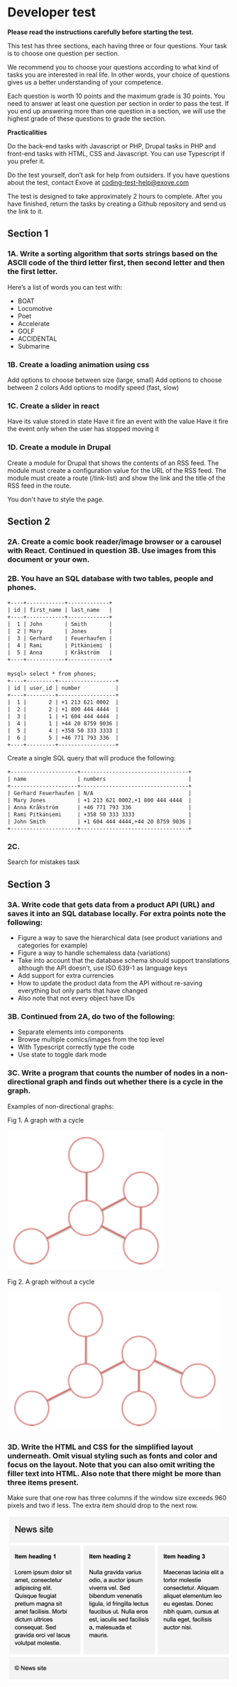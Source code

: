 # Developer test

**Please read the instructions carefully before starting the test.**

This test has three sections, each having three or four questions. Your task is to choose one question per section. 

We recommend you to choose your questions according to what kind of tasks you are interested in real life. In other words, your choice of questions gives us a better understanding of your competence.

Each question is worth 10 points and the maximum grade is 30 points. You need to answer at least one question per section in order to pass the test. If you end up answering more than one question in a section, we will use the highest grade of these questions to grade the section.

**Practicalities**

Do the back-end tasks with Javascript or PHP, Drupal tasks in PHP and front-end tasks with HTML, CSS and Javascript. You can use Typescript if you prefer it.

Do the test yourself, don’t ask for help from outsiders. If you have questions about the test, contact Exove at coding-test-help@exove.com

The test is designed to take approximately 2 hours to complete. After you have finished, return the tasks by creating a Github repository and send us the link to it.

## Section 1
### 1A. Write a sorting algorithm that sorts strings based on the ASCII code of the third letter first, then second letter and then the first letter.

Here’s a list of words you can test with:
- BOAT
- Locomotive
- Poet
- Accelerate
- GOLF
- ACCIDENTAL
- Submarine

### 1B. Create a loading animation using css
Add options to choose between size (large, small)
Add options to choose between 2 colors
Add options to modify speed (fast, slow)

### 1C. Create a slider in react
Have its value stored in state
Have it fire an event with the value
Have it fire the event only when the user has stopped moving it

### 1D. Create a module in Drupal

Create a module for Drupal that shows the contents of an RSS feed. The module must create a configuration value for the URL of the RSS feed. The module must create a route (/link-list) and show the link and the title of the RSS feed in the route.

You don't have to style the page.

## Section 2

### 2A. Create a comic book reader/image browser or a carousel with React. Continued in question 3B. Use images from this document or your own.

### 2B. You have an SQL database with two tables, people and phones.

```mysql> select * from people;
+----+------------+-------------+
| id | first_name | last_name   |
+----+------------+-------------+
|  1 | John       | Smith       |
|  2 | Mary       | Jones       |
|  3 | Gerhard    | Feuerhaufen |
|  4 | Rami       | Pitkäniemi  |
|  5 | Anna       | Kråkström   |
+----+------------+-------------+

mysql> select * from phones;
+----+---------+------------------+
| id | user_id | number           |
+----+---------+------------------+
|  1 |       2 | +1 213 621 0002  |
|  2 |       2 | +1 800 444 4444  |
|  3 |       1 | +1 604 444 4444  |
|  4 |       1 | +44 20 8759 9036 |
|  5 |       4 | +358 50 333 3333 |
|  6 |       5 | +46 771 793 336  |
+----+---------+------------------+
```
Create a single SQL query that will produce the following:
```
+---------------------+----------------------------------+
| name                | numbers                          |
+---------------------+----------------------------------+
| Gerhard Feuerhaufen | N/A                              |
| Mary Jones          | +1 213 621 0002,+1 800 444 4444  |
| Anna Kråkström      | +46 771 793 336                  |
| Rami Pitkäniemi     | +358 50 333 3333                 |
| John Smith          | +1 604 444 4444,+44 20 8759 9036 |
+---------------------+----------------------------------+
```

### 2C.

Search for mistakes task


## Section 3

### 3A. Write code that gets data from a product API (URL) and saves it into an SQL database locally. For extra points note the following:
- Figure a way to save the hierarchical data (see product variations and categories for example)
- Figure a way to handle schemaless data (variations)
- Take into account that the database schema should support translations although the API doesn’t, use ISO 639-1 as language keys
- Add support for extra currencies
- How to update the product data from the API without re-saving everything but only parts that have changed
- Also note that not every object have IDs

### 3B. Continued from 2A, do two of the following:
- Separate elements into components
- Browse multiple comics/images from the top level
- With Typescript correctly type the code
- Use state to toggle dark mode


### 3C. Write a program that counts the number of nodes in a non-directional graph and finds out whether there is a cycle in the graph.
 
Examples of non-directional graphs:

Fig 1. A graph with a cycle

![A non-directional graph with a cycle](/material/non-directional-graph-cycle.png)

Fig 2. A graph without a cycle

![A non-directional graph without a cycle](/material/non-directional-graph.png)

### 3D. Write the HTML and CSS for the simplified layout underneath. Omit visual styling such as fonts and color and focus on the layout. Note that you can also omit writing the filler text into HTML. Also note that there might be more than three items present.

Make sure that one row has three columns if the window size exceeds 960 pixels and two if less. The extra item should drop to the next row.

![A mockup of a news site with columns of text](/material/news-site.png)
